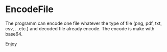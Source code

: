 # EncodeFile
The programm can encode one file whatever the type of file (png, pdf, txt, csv, ...etc.) and decoded file already encode. The encode is make with base64.

Enjoy
